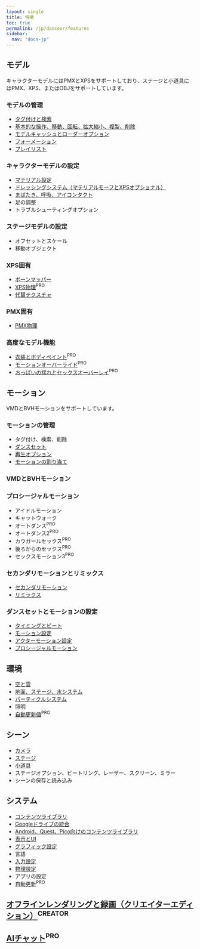 ```yaml
---
layout: single
title: 特徴
toc: true
permalink: /jp/dancexr/features
sidebar:
  nav: "docs-jp"
---
```


## モデル
キャラクターモデルにはPMXとXPSをサポートしており、ステージと小道具にはPMX、XPS、またはOBJをサポートしています。

### モデルの管理
* [タグ付けと検索](features/tagging)
* [基本的な操作、移動、回転、拡大縮小、複製、削除](features/actor_tools)
* [モデルキャッシュとローダーオプション](features/loader_options)
* [フォーメーション](features/formation)
* [プレイリスト](features/actor_playlist)

### キャラクターモデルの設定
* [マテリアル設定](features/material_settings)
* [ドレッシングシステム（マテリアルモーフとXPSオプショナル）](features/optionals)
* [まばたき、呼吸、アイコンタクト](features/eyecontact)
* 足の調整
* トラブルシューティングオプション

### ステージモデルの設定
* オフセットとスケール
* 移動オブジェクト

### XPS固有
* [ボーンマッパー](features/bone_mapper.md)
* [XPS物理](features/xps_physics)<sup>PRO</sup>
* [代替テクスチャ](features/alternative_textures)

### PMX固有
* [PMX物理](features/pmx_physics)

### 高度なモデル機能
* [衣装とボディペイント](features/outfit_body_paint)<sup>PRO</sup>
* [モーションオーバーライド](features/motion_override)<sup>PRO</sup>
* [おっぱいの揺れとセックスオーバーレイ](features/boob_shake_sex_overlay)<sup>PRO</sup>

## モーション
VMDとBVHモーションをサポートしています。

### モーションの管理
* タグ付け、検索、削除
* [ダンスセット](features/dance_set)
* [再生オプション](features/playback_options)
* [モーションの割り当て](features/assign_motion)

### VMDとBVHモーション

### プロシージャルモーション
* アイドルモーション
* キャットウォーク
* オートダンス<sup>PRO</sup>
* オートダンス2<sup>PRO</sup>
* カウガールセックス<sup>PRO</sup>
* 後ろからのセックス<sup>PRO</sup>
* セックスモーション3<sup>PRO</sup>

### セカンダリモーションとリミックス
* [セカンダリモーション](features/secondary_motion)
* [リミックス](features/remix)

### ダンスセットとモーションの設定
* [タイミングとビート](features/music_timing)
* [モーション設定](features/motion_settings)
* [アクターモーション設定](features/actor_motion_settings)
* [プロシージャルモーション](features/procedural_motions)

## 環境
* [空と雲](features/skymap)
* [地面、ステージ、水システム](features/ground)
* [パーティクルシステム](features/particles)
* 照明
* [自動更新値](features/autoupdate)<sup>PRO</sup>

## シーン
* [カメラ](features/camera)
* [ステージ](features/stages)
* [小道具](features/props)
* ステージオプション、ビートリング、レーザー、スクリーン、ミラー
* シーンの保存と読み込み

## システム
* [コンテンツライブラリ](preparecontent)
* [Googleドライブの統合](features/googledrive)
* [Android、Quest、Pico向けのコンテンツライブラリ](content_android_quest)
* [表示とUI](features/display_settings)
* [グラフィック設定](features/graphics)
* 言語
* [入力設定](features/controls)
* [物理設定](features/system_physics)
* アプリの設定
* [自動更新](features/autoupdate)<sup>PRO</sup>

## [オフラインレンダリングと録画（クリエイターエディション）](creator.md)<sup>CREATOR</sup>

## [AIチャット](ai_chat)<sup>PRO</sup>